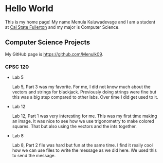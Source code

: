  # Hello World

This is my home page! My name Menula Kaluwadevage and I am a student at [Cal State Fullerton](http://www.fullerton.edu/) and my major is Computer Science.

## Computer Science Projects

My GitHub page is https://github.com/Menulk09.

### CPSC 120

* Lab 5

    Lab 5, Part 3 was my favorite. For me, I did not know much about the vectors and strings for blackjack. Previously doing strings were fine but this was a big step compared to other labs. Over time I did get used to it.

* Lab 12

    Lab 12, Part 1 was very interesting for me. This was my first time making an image. It was nice to see how we use trigonometry to make colored squares. That but also using the vectors and the ints together.

* Lab 8 

    Lab 8, Part 2 file was hard but fun at the same time. I find it really cool how we can use files to write the message as we did here. We used this to send the message.
